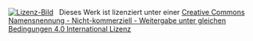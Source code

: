 [![Lizenz-Bild][IMG]][LICENSE]&nbsp;&nbsp;
Dieses Werk ist lizenziert unter einer [Creative Commons Namensnennung - Nicht-kommerziell - Weitergabe unter gleichen Bedingungen 4.0 International Lizenz][LICENSE]

[LICENSE]: http://creativecommons.org/licenses/by-nc-sa/4.0/
[IMG]:     https://i.creativecommons.org/l/by-nc-sa/4.0/80x15.png